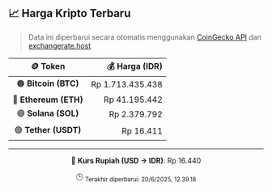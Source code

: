 

<!-- HARGA_KRIPTO -->
## 📈 Harga Kripto Terbaru

> Data ini diperbarui secara otomatis menggunakan [CoinGecko API](https://www.coingecko.com/) dan [exchangerate.host](https://exchangerate.host/)

<div align="center">

| 🪙 Token | 💰 Harga (IDR) |
|:------:|---------------:|
| 🟠 **Bitcoin (BTC)**   | Rp 1.713.435.438 |
| 🔵 **Ethereum (ETH)**  | Rp 41.195.442 |
| 🟣 **Solana (SOL)**    | Rp 2.379.792 |
| 🟢 **Tether (USDT)**   | Rp 16.411 |

---

💱 **Kurs Rupiah (USD → IDR)**: Rp 16.440

🕒 <sub>Terakhir diperbarui: 20/6/2025, 12.39.18</sub>

</div>
<!-- /HARGA_KRIPTO -->